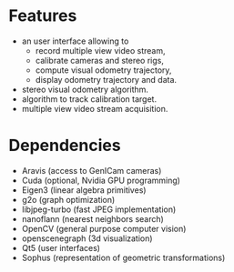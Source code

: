 
Features
========

* an user interface allowing to
  * record multiple view video stream,
  * calibrate cameras and stereo rigs,
  * compute visual odometry trajectory,
  * display odometry trajectory and data.
* stereo visual odometry algorithm.
* algorithm to track calibration target.
* multiple view video stream acquisition.

Dependencies
============

* Aravis (access to GenICam cameras)
* Cuda (optional, Nvidia GPU programming)
* Eigen3 (linear algebra primitives)
* g2o (graph optimization)
* libjpeg-turbo (fast JPEG implementation)
* nanoflann (nearest neighbors search)
* OpenCV (general purpose computer vision)
* openscenegraph (3d visualization)
* Qt5 (user interfaces)
* Sophus (representation of geometric transformations)


